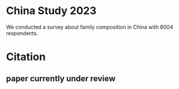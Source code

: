 # China Study 2023
We conducted a survey about family composition in China with 8004 respondents.

# **Citation** 
## paper currently under review 
